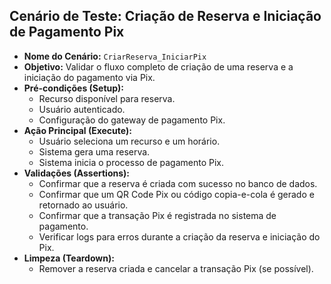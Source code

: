## Cenário de Teste: Criação de Reserva e Iniciação de Pagamento Pix

*   **Nome do Cenário:** `CriarReserva_IniciarPix`
*   **Objetivo:** Validar o fluxo completo de criação de uma reserva e a iniciação do pagamento via Pix.
*   **Pré-condições (Setup):**
    *   Recurso disponível para reserva.
    *   Usuário autenticado.
    *   Configuração do gateway de pagamento Pix.
*   **Ação Principal (Execute):**
    *   Usuário seleciona um recurso e um horário.
    *   Sistema gera uma reserva.
    *   Sistema inicia o processo de pagamento Pix.
*   **Validações (Assertions):**
    *   Confirmar que a reserva é criada com sucesso no banco de dados.
    *   Confirmar que um QR Code Pix ou código copia-e-cola é gerado e retornado ao usuário.
    *   Confirmar que a transação Pix é registrada no sistema de pagamento.
    *   Verificar logs para erros durante a criação da reserva e iniciação do Pix.
*   **Limpeza (Teardown):**
    *   Remover a reserva criada e cancelar a transação Pix (se possível).
